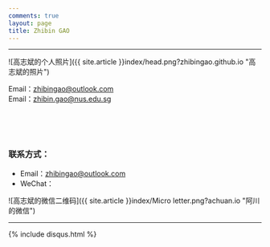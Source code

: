 ```yaml
---
comments: true
layout: page
title: Zhibin GAO
---
```

---

![高志斌的个人照片]({{ site.article }}index/head.png?zhibingao.github.io "高志斌的照片")

Email：<zhibingao@outlook.com><br>
Email：<zhibin.gao@nus.edu.sg><br>



<br><br><br>

### 联系方式：

- Email：<zhibingao@outlook.com><br>
- WeChat：<br>

![高志斌的微信二维码]({{ site.article }}index/Micro letter.png?achuan.io "阿川的微信")

---

[1]: http://www.dxinfo.com?achuan.io

{% include disqus.html %}
